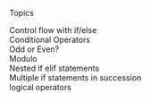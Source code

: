 Topics

Control flow with if/else  
Conditional Operators  
Odd or Even?  
Modulo  
Nested if elif statements  
Multiple if statements in succession  
logical operators  
